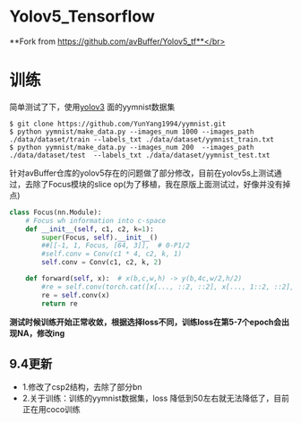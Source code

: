 # Yolov5_Tensorflow
**Fork from https://github.com/avBuffer/Yolov5_tf**</br>

# 训练

简单测试了下，使用[yolov3](https://github.com/YunYang1994/TensorFlow2.0-Examples/tree/master/4-Object_Detection/YOLOV3) 面的yymnist数据集

```shell
$ git clone https://github.com/YunYang1994/yymnist.git
$ python yymnist/make_data.py --images_num 1000 --images_path ./data/dataset/train --labels_txt ./data/dataset/yymnist_train.txt
$ python yymnist/make_data.py --images_num 200  --images_path ./data/dataset/test  --labels_txt ./data/dataset/yymnist_test.txt
```

针对avBuffer仓库的yolov5存在的问题做了部分修改，目前在yolov5s上测试通过，去除了Focus模块的slice op(为了移植，我在原版上面测试过，好像并没有掉点)
```python
class Focus(nn.Module):
    # Focus wh information into c-space
    def __init__(self, c1, c2, k=1):
        super(Focus, self).__init__()
        ##[[-1, 1, Focus, [64, 3]],  # 0-P1/2
        #self.conv = Conv(c1 * 4, c2, k, 1)
        self.conv = Conv(c1, c2, k, 2)

    def forward(self, x):  # x(b,c,w,h) -> y(b,4c,w/2,h/2)
        #re = self.conv(torch.cat([x[..., ::2, ::2], x[..., 1::2, ::2], x[..., ::2, 1::2], x[..., 1::2, 1::2]], 1))
        re = self.conv(x)
        return re
```
**测试时候训练开始正常收敛，根据选择loss不同，训练loss在第5-7个epoch会出现NA，修改ing**

## 9.4更新
* 1.修改了csp2结构，去除了部分bn
* 2.关于训练：训练的yymnist数据集，loss 降低到50左右就无法降低了，目前正在用coco训练
